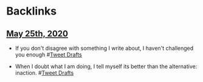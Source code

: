 
# Backlinks
## [May 25th, 2020](<May 25th, 2020.md>)
- If you don't disagree with something I write about, I haven't challenged you enough #[Tweet Drafts](<Tweet Drafts.md>)

- When I doubt what I am doing, I tell myself its better than the alternative: inaction. #[Tweet Drafts](<Tweet Drafts.md>)

